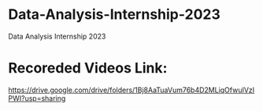# Data-Analysis-Internship-2023
Data Analysis Internship 2023

# Recoreded Videos Link:
https://drive.google.com/drive/folders/1Bj8AaTuaVum76b4D2MLiqOfwuIVzIPWI?usp=sharing
